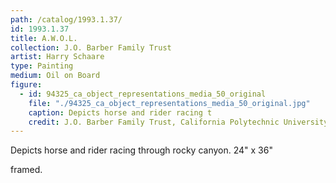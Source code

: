 ```yaml
---
path: /catalog/1993.1.37/
id: 1993.1.37
title: A.W.O.L.
collection: J.O. Barber Family Trust
artist: Harry Schaare
type: Painting
medium: Oil on Board
figure:
  - id: 94325_ca_object_representations_media_50_original
    file: "./94325_ca_object_representations_media_50_original.jpg"
    caption: Depicts horse and rider racing t
    credit: J.O. Barber Family Trust, California Polytechnic University\nThe images associated with the objects on this website are protected under United States copyright laws. We are pleased to share these materials as an educational resource for the public for non-commercial, educational and personal use only, or for fair use as defined by law.
---
```

Depicts horse and rider racing through rocky canyon. 
24" x 36"

framed.
